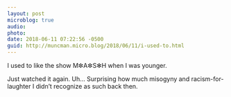 ```yaml
---
layout: post
microblog: true
audio: 
photo: 
date: 2018-06-11 07:22:56 -0500
guid: http://muncman.micro.blog/2018/06/11/i-used-to.html
---
```

I used to like the show M✼A✼S✻H when I was younger.

Just watched it again. Uh… Surprising how much misogyny and racism-for-laughter I didn’t recognize as such back then.
